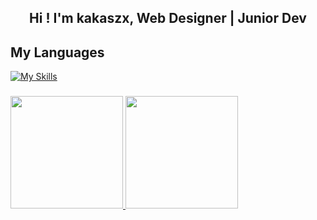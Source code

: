 <h2 align="center">Hi ! I'm kakaszx, Web Designer | Junior Dev</h2>

##  My Languages
[![My Skills](https://skillicons.dev/icons?i=html,css,js)](https://skillicons.dev)
    
###
<div>
<a href="https://github.com/kakaszx">
<img loading="lazy" height="180em" src="https://github-readme-stats.vercel.app/api?username=kakaszx&show_icons=true&theme=tokyonight&include_all_commits=true&count_private=true"/>
<img loading="lazy" height="180em" src="https://github-readme-stats.vercel.app/api/top-langs/?username=kakaszx&layout=compact&langs_count=7&theme=tokyonight"/>
</div>

###
